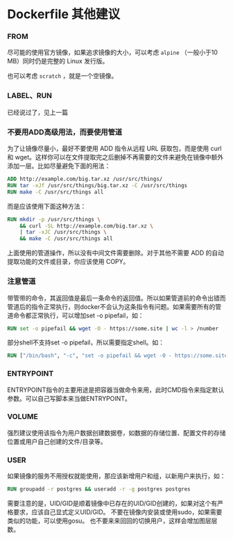 # Dockerfile 其他建议

### FROM

尽可能的使用官方镜像，如果追求镜像的大小，可以考虑 `alpine` （一般小于10 MB）同时仍是完整的 Linux 发行版。

也可以考虑 `scratch` ，就是一个空镜像。

### LABEL、RUN

已经说过了，见上一篇

### 不要用ADD高级用法，而要使用管道

为了让镜像尽量小，最好不要使用 ADD 指令从远程 URL 获取包，而是使用 curl 和 wget。这样你可以在文件提取完之后删掉不再需要的文件来避免在镜像中额外添加一层。比如尽量避免下面的用法：

``` Dockerfile
ADD http://example.com/big.tar.xz /usr/src/things/
RUN tar -xJf /usr/src/things/big.tar.xz -C /usr/src/things
RUN make -C /usr/src/things all
```

而是应该使用下面这种方法：

``` Dockerfile
RUN mkdir -p /usr/src/things \
    && curl -SL http://example.com/big.tar.xz \
    | tar -xJC /usr/src/things \
    && make -C /usr/src/things all
```

上面使用的管道操作，所以没有中间文件需要删除。对于其他不需要 ADD 的自动提取功能的文件或目录，你应该使用 COPY。

### 注意管道

带管带的命令，其返回值是最后一条命令的返回值。所以如果管道前的命令出错而管道后的指令正常执行，则docker不会认为这条指令有问题。如果需要所有的管道命令都正常执行，可以增加set -o pipefail，如：

``` Dockerfile
RUN set -o pipefail && wget -O - https://some.site | wc -l > /number
```

部分shell不支持set -o pipefail，所以需要指定shell。如：

``` Dockerfile
RUN ["/bin/bash", "-c", "set -o pipefail && wget -O - https://some.site | wc -l > /number"]
```

### ENTRYPOINT

ENTRYPOINT指令的主要用途是把容器当做命令来用，此时CMD指令来指定默认参数。可以自己写脚本来当做ENTRYPOINT。

### VOLUME

强烈建议使用该指令为用户数据创建数据卷，如数据的存储位置、配置文件的存储位置或用户自己创建的文件/目录等。

### USER

如果镜像的服务不用授权就能使用，那应该新增用户和组，以新用户来执行，如：

``` Dockerfile
RUN groupadd -r postgres && useradd -r -g postgres postgres
```

需要注意的是，UID/GID是顺着镜像中已存在的UID/GID创建的，如果对这个有严格要求，应该自己显式定义UID/GID。
不要在镜像内安装或使用sudo，如果需要类似的功能，可以使用gosu。
也不要来来回回的切换用户，这样会增加图层层数。
